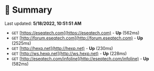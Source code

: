 # 📖 Summary
Last updated: **5/18/2022, 10:51:51 AM**

- `GET` [https://eseqtech.com](https://eseqtech.com) - **Up** (562ms)
- `GET` [http://forum.eseqtech.com](http://forum.eseqtech.com) - **Up** (2525ms)
- `GET` [http://hexp.net](http://hexp.net) - **Up** (230ms)
- `GET` [http://ws.hexp.net](http://ws.hexp.net) - **Up** (228ms)
- `GET` [http://eseqtech.com/infoline](http://eseqtech.com/infoline) - **Up** (582ms)
